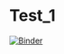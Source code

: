 # Test_1
[![Binder](https://mybinder.org/badge_logo.svg)](https://mybinder.org/v2/gh/Kaaf107/test_1/main?urlpath=https%3A%2F%2Fgithub.com%2FKaaf107%2Ftest_1%2Fblob%2Fmain%2FTest_notebook_1st.ipynb)
